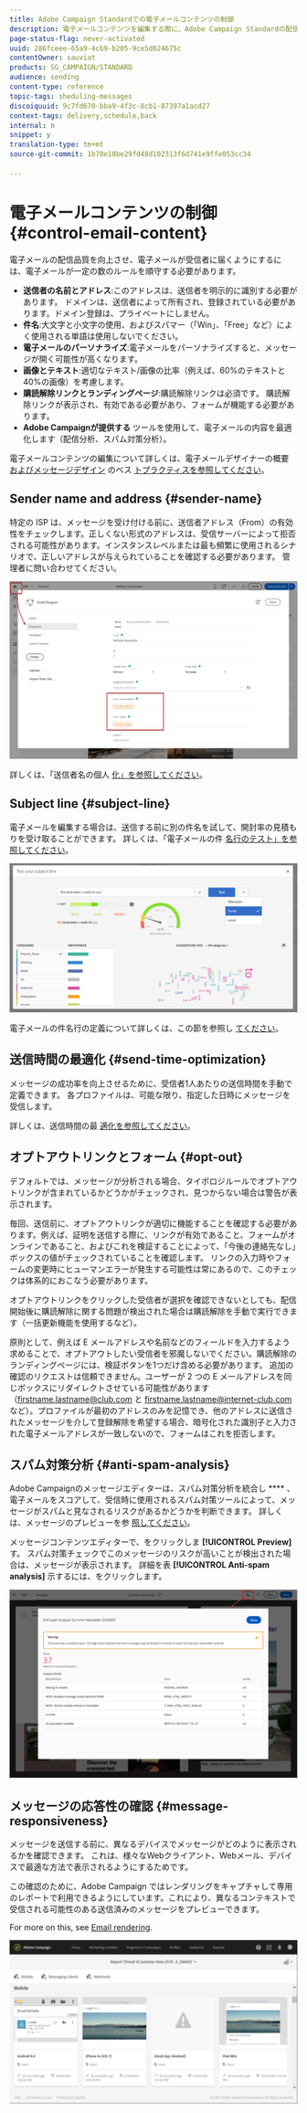 ```yaml
---
title: Adobe Campaign Standardでの電子メールコンテンツの制御
description: 電子メールコンテンツを編集する際に、Adobe Campaign Standardの配信品質を向上させる方法を説明します。
page-status-flag: never-activated
uuid: 286fceee-65a9-4cb9-b205-9ce5d024675c
contentOwner: sauviat
products: SG_CAMPAIGN/STANDARD
audience: sending
content-type: reference
topic-tags: sheduling-messages
discoiquuid: 9c7fd670-bba9-4f3c-8cb1-87397a1acd27
context-tags: delivery,schedule,back
internal: n
snippet: y
translation-type: tm+mt
source-git-commit: 1b70e18be29fd48d102313f6d741e9ffe053cc34

---
```



# 電子メールコンテンツの制御{#control-email-content}

電子メールの配信品質を向上させ、電子メールが受信者に届くようにするには、電子メールが一定の数のルールを順守する必要があります。

* **送信者の名前とアドレス**:このアドレスは、送信者を明示的に識別する必要があります。 ドメインは、送信者によって所有され、登録されている必要があります。ドメイン登録は、プライベートにしません。
* **件名**:大文字と小文字の使用、およびスパマー（「Win」、「Free」など）によく使用される単語は使用しないでください。
* **電子メールのパーソナライズ**:電子メールをパーソナライズすると、メッセージが開く可能性が高くなります。
* **画像とテキスト**:適切なテキスト/画像の比率（例えば、60%のテキストと40%の画像）を考慮します。
* **購読解除リンクとランディングページ**:購読解除リンクは必須です。 購読解除リンクが表示され、有効である必要があり、フォームが機能する必要があります。
* **Adobe Campaignが提供する** ツールを使用して、電子メールの内容を最適化します（配信分析、スパム対策分析）。

電子メールコンテンツの編集について詳しくは、電子メールデザイナーの概要 [およびメッセージデザイン](../../designing/using/designing-content-in-adobe-campaign.md) のベス [トプラクティスを参照してください](../../designing/using/designing-content-in-adobe-campaign.md#content-design-best-practices)。

## Sender name and address {#sender-name}

特定の ISP は、メッセージを受け付ける前に、送信者アドレス（From）の有効性をチェックします。正しくない形式のアドレスは、受信サーバーによって拒否される可能性があります。インスタンスレベルまたは最も頻繁に使用されるシナリオで、正しいアドレスが与えられていることを確認する必要があります。 管理者に問い合わせてください。

![](assets/delivery_content_edition16.png)

詳しくは、「送信者名の個人 [化」を参照してください](../../designing/using/personalization.md#personalizing-the-sender)。

## Subject line {#subject-line}

電子メールを編集する場合は、送信する前に別の件名を試して、開封率の見積もりを受け取ることができます。 詳しくは、「電子メールの件 [名行のテスト」を参照してください](../../sending/using/testing-subject-line-email.md)。

![](assets/predictive_subject_line_example.png)

電子メールの件名行の定義について詳しくは、この節を参照し [てください](../../designing/using/subject-line.md)。

## 送信時間の最適化 {#send-time-optimization}

メッセージの成功率を向上させるために、受信者1人あたりの送信時間を手動で定義できます。 各プロファイルは、可能な限り、指定した日時にメッセージを受信します。

詳しくは、送信時間の最 [適化を参照してください](../../sending/using/optimizing-the-sending-time.md)。

## オプトアウトリンクとフォーム {#opt-out}

デフォルトでは、メッセージが分析される場合、タイポロジルールでオプトアウトリンクが含まれているかどうかがチェックされ、見つからない場合は警告が表示されます。

毎回、送信前に、オプトアウトリンクが適切に機能することを確認する必要があります。例えば、証明を送信する際に、リンクが有効であること、フォームがオンラインであること、およびこれを検証することによって、「今後の連絡先なし」ボックスの値がチェックされていることを確認します。 リンクの入力時やフォームの変更時にヒューマンエラーが発生する可能性は常にあるので、このチェックは体系的におこなう必要があります。

オプトアウトリンクをクリックした受信者が選択を確認できないとしても、配信開始後に購読解除に関する問題が検出された場合は購読解除を手動で実行できます（一括更新機能を使用するなど）。

原則として、例えば E メールアドレスや名前などのフィールドを入力するよう求めることで、オプトアウトしたい受信者を邪魔しないでください。購読解除のランディングページには、検証ボタンを1つだけ含める必要があります。 追加の確認のリクエストは信頼できません。ユーザーが 2 つの E メールアドレスを同じボックスにリダイレクトさせている可能性があります（firstname.lastname@club.com と firstname.lastname@internet-club.com など）。プロファイルが最初のアドレスのみを記憶でき、他のアドレスに送信されたメッセージを介して登録解除を希望する場合、暗号化された識別子と入力された電子メールアドレスが一致しないので、フォームはこれを拒否します。

## スパム対策分析 {#anti-spam-analysis}

Adobe Campaignのメッセージエディターは、スパム対策分析を統合し **** 、電子メールをスコアして、受信時に使用されるスパム対策ツールによって、メッセージがスパムと見なされるリスクがあるかどうかを判断できます。 詳しくは、メッセージのプレビューを参 [照してください](../../sending/using/previewing-messages.md)。

メッセージコンテンツエディターで、をクリックしま **[!UICONTROL Preview]**&#x200B;す。 スパム対策チェックでこのメッセージのリスクが高いことが検出された場合は、メッセージが表示されます。 詳細を表 **[!UICONTROL Anti-spam analysis]** 示するには、をクリックします。

![](assets/sending_anti-spam_analysis.png)

## メッセージの応答性の確認 {#message-responsiveness}

メッセージを送信する前に、異なるデバイスでメッセージがどのように表示されるかを確認できます。 これは、様々なWebクライアント、Webメール、デバイスで最適な方法で表示されるようにするためです。

この確認のために、Adobe Campaign ではレンダリングをキャプチャして専用のレポートで利用できるようにしています。これにより、異なるコンテキストで受信される可能性のある送信済みのメッセージをプレビューできます。

For more on this, see [Email rendering](../../sending/using/email-rendering.md).

![](assets/inbox_rendering_report_3.png)
